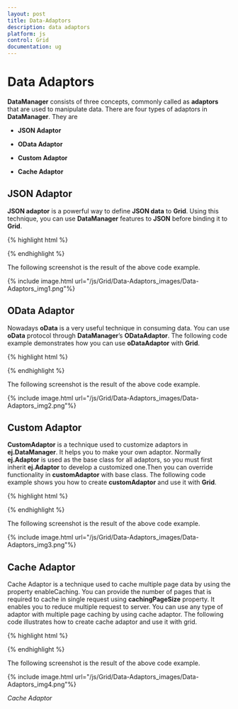 ```yaml
---
layout: post
title: Data-Adaptors
description: data adaptors
platform: js
control: Grid
documentation: ug
---
```


# Data Adaptors

**DataManager** consists of three concepts, commonly called as **adaptors** that are used to manipulate data. There are four types of adaptors in **DataManager**. They are

* **JSON Adaptor**

* **OData Adaptor**

* **Custom Adaptor**

* **Cache Adaptor**

## JSON Adaptor

**JSON adaptor** is a powerful way to define **JSON data** to **Grid**.  Using this technique, you can use **DataManager** features to **JSON** before binding it to **Grid**.

{% highlight html %}

<div id="Grid"></div>
<script type="text/javascript">
  $(function () {// Document is ready.
      window.gridData = [
           { firstName: "John", lastName: "Beckett", email: "john@syncfusion.com" },
           { firstName: "Ben", lastName: "Beckett", email: "ben@syncfusion.com" },
           { firstName: "Andrew", lastName: "Beckett", email: "andrew@syncfusion.com" }
      ];
      //JSON adaptor with DataManager.
      var dataManager = ej.DataManager(window.gridData);
      dataManager.insert({firstName: "Joel", lastName:"Beckett", email:"joel@syncfusion.com"});
  
      $("#Grid").ejGrid({
          dataSource: dataManager,
      });
  });
  
</script>


{% endhighlight %}



The following screenshot is the result of the above code example.

{% include image.html url="/js/Grid/Data-Adaptors_images/Data-Adaptors_img1.png"%}

## OData Adaptor

Nowadays **oData** is a very useful technique in consuming data. You can use **oData** protocol through **DataManager**’s **ODataAdaptor**. The following code example demonstrates how you can use **oDataAdaptor** with **Grid**.

{% highlight html %}

<div id="Grid"></div>
<script type="text/javascript">
  $(function () {// Document is ready.
      //oData Adaptor with DataManager
      var dataManager = ej.DataManager("http://mvc.syncfusion.com/Services/Northwnd.svc/Products");
  
      $("#Grid").ejGrid({
          dataSource: dataManager,
          columns: ["ProductID", "ProductName", "SupplierID", "UnitPrice"]
      });
  });
</script>


{% endhighlight %}



The following screenshot is the result of the above code example.

{% include image.html url="/js/Grid/Data-Adaptors_images/Data-Adaptors_img2.png"%}

## Custom Adaptor

**CustomAdaptor** is a technique used to customize adaptors in **ej.DataManager**. It helps you to make your own adaptor. Normally **ej.Adaptor** is used as the base class for all adaptors, so you must first inherit **ej.Adaptor** to develop a customized one.Then you can override functionality in **customAdaptor** with base class. The following code example shows you how to create **customAdaptor** and use it with **Grid**.

{% highlight html %}

<div id="Grid"></div>
<script type="text/javascript">
  $(function () {// Document is ready.
      //new custom adaptor implmentation
      //able to implement more option in custom adaptor other than insert
      var customAdaptor = new ej.Adaptor().extend({
          insert: function (dm, data) {
              data["id"] = dm.dataSource.json[dm.dataSource.json.length - parseInt(1,10)].id + 1;// id auto increment
              return dm.dataSource.json.push(data);
              },
     processQuery:ej.JsonAdaptor.prototype.processQuery // resused process query from json adaptor
  });
      window.gridData = [
          { id: 1 , firstName: "John", lastName: "Beckett", email: "john@syncfusion.com" },
          { id: 2, firstName: "Ben", lastName: "Beckett", email: "ben@syncfusion.com" },
          { id: 3, firstName: "Andrew", lastName: "Beckett", email: "andrew@syncfusion.com" }
      ];
  
      var dataManager = new ej.DataManager(window.gridData);
      // assigning custom adaptor to datamanager
      dataManager.adaptor = new customAdaptor();
      // insert from custom adaptor usage
     dataManager.insert({ firstName: "Joel", lastName: "Beckett", email: "joel@syncfusion.com" });
  
      $("#Grid").ejGrid({
          dataSource: dataManager,
          columns: [
              { field: "firstName", headerText: "First Name" },
              { field: "lastName", headerText: "Last Name" },
              { field: "email", headerText: "Email" }
          ]
      });
  });
</script>

{% endhighlight %}



The following screenshot is the result of the above code example.

{% include image.html url="/js/Grid/Data-Adaptors_images/Data-Adaptors_img3.png"%}

## Cache Adaptor

Cache Adaptor is a technique used to cache multiple page data by using the property enableCaching. You can provide the number of pages that is required to cache in single request using **cachingPageSize** property. It enables you to reduce multiple request to server. You can use any type of adaptor with multiple page caching by using cache adaptor. The following code illustrates how to create cache adaptor and use it with grid.

{% highlight html %}

 <div id="Grid"></div>
<script type="text/javascript">
  $(function () {
      var dataManger = ej.DataManager({
          url: "http://mvc.syncfusion.com/Services/Northwnd.svc/Orders/",
          enableCaching: true,
          cachingPageSize: 10,
          timeTillExpiration: 120000
      });
      $("#Grid").ejGrid({
          dataSource: dataManger,
          columns: ["OrderID ", " CustomerID ", " EmployeeID ", " Freight", " ShipCity"]
      });
  });
</script>


{% endhighlight %}



The following screenshot is the result of the above code example.

{% include image.html url="/js/Grid/Data-Adaptors_images/Data-Adaptors_img4.png"%}

_Cache Adaptor_

